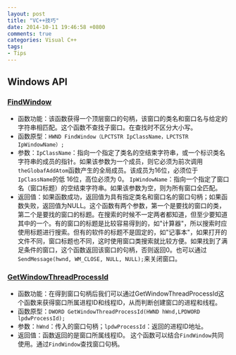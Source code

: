 ```yaml
---
layout: post
title: "VC++技巧"
date: 2014-10-11 19:46:58 +0800
comments: true
categories: Visual C++
tags:
- Tips
---
```

## Windows API ##
### [FindWindow](http://msdn.microsoft.com/zh-cn/library/windows/desktop/ms633499%28v=vs.85%29.aspx) ###
* 函数功能：该函数获得一个顶层窗口的句柄，该窗口的类名和窗口名与给定的字符串相匹配。这个函数不查找子窗口。在查找时不区分大小写。  
* 函数原型：`HWND FindWindow（LPCTSTR IpClassName，LPCTSTR IpWindowName）;`
* 参数：`IpClassName`：指向一个指定了类名的空结束字符串，或一个标识类名字符串的成员的指针。如果该参数为一个成员，则它必须为前次调用`theGlobafAddAtom`函数产生的全局成员。该成员为16位，必须位于`IpClassName`的低 16位，高位必须为 0。
`IpWindowName`：指向一个指定了窗口名（窗口标题）的空结束字符串。如果该参数为空，则为所有窗口全匹配。  
* 返回值：如果函数成功，返回值为具有指定类名和窗口名的窗口句柄；如果函数失败，返回值为NULL。这个函数有两个参数，第一个是要找的窗口的类，第二个是要找的窗口的标题。在搜索的时候不一定两者都知道，但至少要知道其中的一个。有的窗口的标题是比较容易得到的，如"计算器"，所以搜索时应使用标题进行搜索。但有的软件的标题不是固定的，如"记事本"，如果打开的文件不同，窗口标题也不同，这时使用窗口类搜索就比较方便。如果找到了满足条件的窗口，这个函数返回该窗口的句柄，否则返回0。也可以通过`SendMessage(hwnd, WM_CLOSE, NULL, NULL);`来关闭窗口。  

### [GetWindowThreadProcessId](http://msdn.microsoft.com/ZH-CN/library/windows/desktop/ms633522%28v=vs.85%29.aspx) ###
* 函数功能：在得到窗口句柄后我们可以通过GetWindowThreadProcessId这个函数来获得窗口所属进程ID和线程ID，从而判断创建窗口的进程和线程。
* 函数原型：`DWORD GetWindowThreadProcessId(HWND hWnd,LPDWORD lpdwProcessId);`
* 参数：`hWnd`：传入的窗口句柄；`lpdwProcessId`：返回的进程ID地址。
* 返回值：函数返回的是窗口所属线程ID。
这个函数可以结合`FindWindow`共同使用。通过`FindWindow`查找窗口句柄。  


